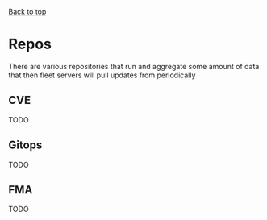 [Back to top](./README.md)

# Repos
There are various repositories that run and aggregate some amount of data that then fleet servers
will pull updates from periodically

## CVE
TODO

## Gitops
TODO

## FMA
TODO
